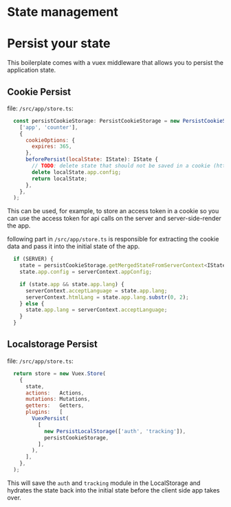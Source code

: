 # State management

# Persist your state
This boilerplate comes with a vuex middleware that allows you to persist the application state.

## Cookie Persist

file: `/src/app/store.ts`:
```js
  const persistCookieStorage: PersistCookieStorage = new PersistCookieStorage(
    ['app', 'counter'],
    {
      cookieOptions: {
        expires: 365,
      },
      beforePersist(localState: IState): IState {
        // TODO: delete state that should not be saved in a cookie (https://github.com/devCrossNet/vue-starter/issues/52)
        delete localState.app.config;
        return localState;
      },
    },
  );
```

This can be used, for example, to store an access token in a cookie so you can use the access token for api calls on the server and server-side-render the app.

following part in `/src/app/store.ts` is responsible for extracting the cookie data and pass it into the initial state of the app.

```js
  if (SERVER) {
    state = persistCookieStorage.getMergedStateFromServerContext<IState>(serverContext, state);
    state.app.config = serverContext.appConfig;

    if (state.app && state.app.lang) {
      serverContext.acceptLanguage = state.app.lang;
      serverContext.htmlLang = state.app.lang.substr(0, 2);
    } else {
      state.app.lang = serverContext.acceptLanguage;
    }
  }
```

## Localstorage Persist

file: `/src/app/store.ts`:
```js
  return store = new Vuex.Store(
    {
      state,
      actions:   Actions,
      mutations: Mutations,
      getters:   Getters,
      plugins:   [
        VuexPersist(
          [
            new PersistLocalStorage(['auth', 'tracking']),
            persistCookieStorage,
          ],
        ),
      ],
    },
  );
```
This will save the `auth` and `tracking` module in the LocalStorage and hydrates the state back into the initial state before the client side app takes over.
